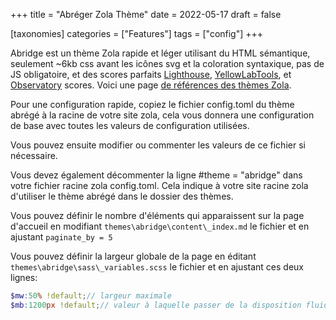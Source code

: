 +++
title = "Abréger Zola Thème"
date = 2022-05-17
draft = false

[taxonomies]
categories = ["Features"]
tags = ["config"]
+++

Abridge est un thème Zola rapide et léger utilisant du HTML sémantique, seulement ~6kb css avant les icônes svg et la coloration syntaxique, pas de JS obligatoire, et des scores parfaits [Lighthouse](https://pagespeed.web.dev/report?url=abridge.netlify.app), [YellowLabTools](https://yellowlab.tools/), et [Observatory](https://observatory.mozilla.org/analyze/abridge.netlify.app) scores. Voici une page [de références des thèmes Zola](https://github.com/Jieiku/zola-themes-benchmarks/blob/main/README.md).
<!-- more -->
Pour une configuration rapide, copiez le fichier config.toml du thème abrégé à la racine de votre site zola, cela vous donnera une configuration de base avec toutes les valeurs de configuration utilisées.

Vous pouvez ensuite modifier ou commenter les valeurs de ce fichier si nécessaire.

Vous devez également décommenter la ligne #theme = "abridge" dans votre fichier racine zola config.toml. Cela indique à votre site racine zola d'utiliser le thème abrégé dans le dossier des thèmes.

Vous pouvez définir le nombre d'éléments qui apparaissent sur la page d'accueil en modifiant `themes\abridge\content\_index.md` le fichier et en ajustant `paginate_by = 5`

Vous pouvez définir la largeur globale de la page en éditant `themes\abridge\sass\_variables.scss` le fichier et en ajustant ces deux lignes:

```scss
$mw:50% !default;// largeur maximale
$mb:1200px !default;// valeur à laquelle passer de la disposition fluide à l'utilisation de la largeur maximale
```
